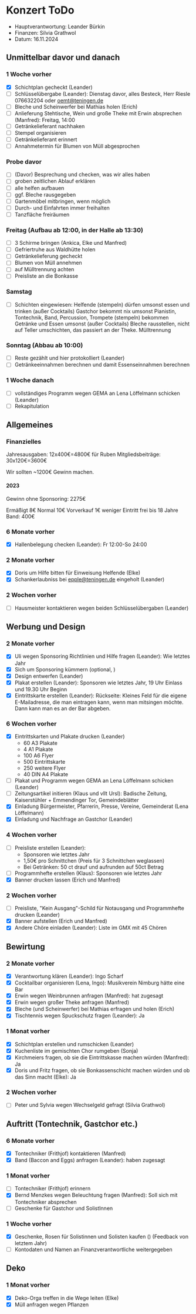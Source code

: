 # Konzert ToDo

- Hauptverantwortung: Leander Bürkin
- Finanzen: Silvia Grathwol
- Datum: 16.11.2024

## Unmittelbar davor und danach

### 1 Woche vorher

- [X] Schichtplan gecheckt (Leander)
- [ ] Schlüsselübergabe (Leander): Dienstag davor, alles Besteck, Herr Riesle 076632204 oder <oemt@teningen.de>
- [ ] Bleche und Scheinwerfer bei Mathias holen (Erich)
- [ ] Anlieferung Stehtische, Wein und große Theke mit Erwin absprechen (Manfred): Freitag, 14:00
- [ ] Getränkelieferant nachhaken
- [ ] Stempel organisieren
- [ ] Getränkelieferant erinnert
- [ ] Annahmetermin für Blumen von Müll abgesprochen

### Probe davor

- [ ] (Davor) Besprechung und checken, was wir alles haben
- [ ] groben zeitlichen Ablauf erklären
- [ ] alle helfen aufbauen
- [ ] ggf. Bleche rausgegeben
- [ ] Gartenmöbel mitbringen, wenn möglich
- [ ] Durch- und Einfahrten immer freihalten
- [ ] Tanzfläche freiräumen

### Freitag (Aufbau ab 12:00, in der Halle ab 13:30)

- [ ] 3 Schirme bringen (Ankica, Elke und Manfred)
- [ ] Gefriertruhe aus Waldhütte holen
- [ ] Getränkelieferung gecheckt
- [ ] Blumen von Müll annehmen
- [ ] auf Mülltrennung achten
- [ ] Preisliste an die Bonkasse

### Samstag

- [ ] Schichten eingewiesen:
  Helfende (stempeln) dürfen umsonst essen und trinken (außer Cocktails)
  Gastchor bekommt nix umsonst
  Pianistin, Tontechnik, Band, Percussion, Trompete (stempeln) bekommen Getränke und Essen umsonst (außer Cocktails)
  Bleche rausstellen, nicht auf Teller umschichten, das passiert an der Theke.
  Mülltrennung

### Sonntag (Abbau ab 10:00)

- [ ] Reste gezählt und hier protokolliert (Leander)
- [ ] Getränkeeinnahmen berechnen und damit Essenseinnahmen berechnen

### 1 Woche danach

- [ ] vollständiges Programm wegen GEMA an Lena Löffelmann schicken (Leander)
- [ ] Rekapitulation

## Allgemeines

### Finanzielles

Jahresausgaben: 12x400€=4800€ für Ruben
Mitgliedsbeiträge: 30x120€=3600€

Wir sollten ~1200€ Gewinn machen.

#### 2023

Gewinn ohne Sponsoring: 2275€

Ermäßigt 8€
Normal 10€
Vorverkauf 1€ weniger
Eintritt frei bis 18 Jahre
Band: 400€

### 6 Monate vorher

- [X] Hallenbelegung checken (Leander): Fr 12:00-So 24:00

### 2 Monate vorher

- [X] Doris um Hilfe bitten für Einweisung Helfende (Elke)
- [X] Schankerlaubniss bei <epple@teningen.de> eingeholt (Leander)

### 2 Wochen vorher

- [ ] Hausmeister kontaktieren wegen beiden Schlüsselübergaben (Leander)

## Werbung und Design

### 2 Monate vorher

- [X] Uli wegen Sponsoring Richtlinien und Hilfe fragen (Leander): Wie letztes Jahr
- [X] Sich um Sponsoring kümmern (optional, )
- [X] Design entwerfen (Leander)
- [X] Plakat erstellen (Leander): Sponsoren wie letztes Jahr, 19 Uhr Einlass und 19.30 Uhr Beginn
- [X] Eintrittskarte erstellen (Leander):
  Rückseite: Kleines Feld für die eigene E-Mailadresse, die man eintragen kann, wenn man mitsingen möchte.
  Dann kann man es an der Bar abgeben.

### 6 Wochen vorher

- [X] Eintrittskarten und Plakate drucken (Leander)
  - 60 A3 Plakate
  - 4 A1 Plakate
  - 100 A6 Flyer
  - 500 Eintrittskarte
  - 250 weitere Flyer
  - 40 DIN A4 Plakate
- [ ] Plakat und Programm wegen GEMA an Lena Löffelmann schicken (Leander)
- [ ] Zeitungsartikel initieren (Klaus und vllt Ursl):
  Badische Zeitung, Kaiserstühler + Emmendinger Tor, Gemeindeblätter
- [X] Einladung Bürgermeister, Pfarrerin, Presse, Vereine, Gemeinderat (Lena Löffelmann)
- [X] Einladung und Nachfrage an Gastchor (Leander)

### 4 Wochen vorher

- [ ] Preisliste erstellen (Leander):
  - Sponsoren wie letztes Jahr
  - 1,50€ pro Schnittchen (Preis für 3 Schnittchen weglassen)
  - Bei Getränken: 50 ct drauf und aufrunden auf 50ct Betrag
- [ ] Programmhefte erstellen (Klaus): Sponsoren wie letztes Jahr
- [X] Banner drucken lassen (Erich und Manfred)

### 2 Wochen vorher

- [ ] Preisliste, "Kein Ausgang"-Schild für Notausgang und Programmhefte drucken (Leander)
- [X] Banner aufstellen (Erich und Manfred)
- [X] Andere Chöre einladen (Leander): Liste im GMX mit 45 Chören

## Bewirtung

### 2 Monate vorher

- [X] Verantwortung klären (Leander): Ingo Scharf
- [X] Cocktailbar organisieren (Lena, Ingo): Musikverein Nimburg hätte eine Bar
- [X] Erwin wegen Weinbrunnen anfragen (Manfred): hat zugesagt
- [X] Erwin wegen großer Theke anfragen (Manfred)
- [X] Bleche (und Scheinwerfer) bei Mathias erfragen und holen (Erich)
- [X] Tischtennis wegen Spuckschutz fragen (Leander): Ja

### 1 Monat vorher

- [X] Schichtplan erstellen und rumschicken (Leander)
- [X] Kuchenliste im gemischten Chor rumgeben (Sonja)
- [X] Kirchmeiers fragen, ob sie die Eintrittskasse machen würden (Manfred): Ja
- [X] Doris und Fritz fragen, ob sie Bonkassenschicht machen würden und ob das Sinn macht (Elke): Ja

### 2 Wochen vorher

- [ ] Peter und Sylvia wegen Wechselgeld gefragt (Silvia Grathwol)

## Auftritt (Tontechnik, Gastchor etc.)

### 6 Monate vorher

- [X] Tontechniker (Frithjof) kontaktieren (Manfred)
- [X] Band (Baccon and Eggs) anfragen (Leander): haben zugesagt

### 1 Monat vorher

- [ ] Tontechniker (Frithjof) erinnern
- [X] Bernd Menzkes wegen Beleuchtung fragen (Manfred): Soll sich mit Tontechniker absprechen
- [ ] Geschenke für Gastchor und SolistInnen

### 1 Woche vorher

- [X] Geschenke, Rosen für Solistinnen und Solisten kaufen () (Feedback von letztem Jahr)
- [ ] Kontodaten und Namen an Finanzverantwortliche weitergegeben

## Deko

### 1 Monat vorher

- [X] Deko-Orga treffen in die Wege leiten (Elke)
- [X] Müll anfragen wegen Pflanzen
